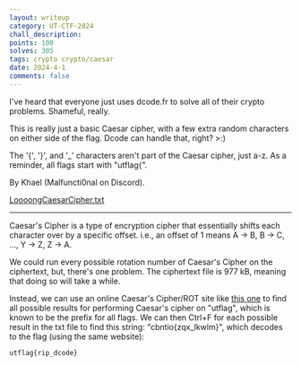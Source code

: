 ```yaml
---
layout: writeup
category: UT-CTF-2024
chall_description:
points: 100
solves: 305
tags: crypto crypto/caesar
date: 2024-4-1
comments: false
---
```


I've heard that everyone just uses dcode.fr to solve all of their crypto problems. Shameful, really.

This is really just a basic Caesar cipher, with a few extra random characters on either side of the flag. Dcode can handle that, right? >:)

The '{', '}', and '_' characters aren't part of the Caesar cipher, just a-z. As a reminder, all flags start with "utflag{".

By Khael (Malfuncti0nal on Discord).

[LoooongCaesarCipher.txt](https://github.com/Nightxade/ctf-writeups/blob/master/assets/CTFs/UT-CTF-2024/LoooongCaesarCipher.txt)  

---

Caesar's Cipher is a type of encryption cipher that essentially shifts each character over by a specific offset. i.e., an offset of 1 means A -> B, B -> C, ..., Y -> Z, Z -> A.  

We could run every possible rotation number of Caesar's Cipher on the ciphertext, but, there's one problem. The ciphertext file is 977 kB, meaning that doing so will take a while.  

Instead, we can use an online Caesar's Cipher/ROT site like [this one](https://theblob.org/rot.cgi) to find all possible results for performing Caesar's cipher on "utflag", which is known to be the prefix for all flags. We can then Ctrl+F for each possible result in the txt file to find this string: "cbntio{zqx_lkwlm}", which decodes to the flag (using the same website):  

    utflag{rip_dcode}